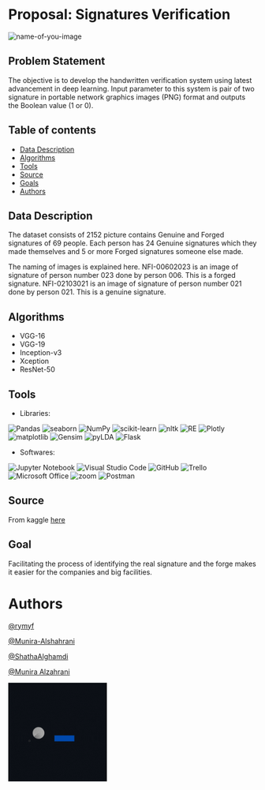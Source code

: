 # Proposal: Signatures Verification
![name-of-you-image](https://github.com/ShathaAlghamdi/signatures-Verification-T5/blob/main/Pics/docusign-workflow.jpg)

## Problem Statement
The objective is to develop the handwritten verification system using latest advancement in deep learning. Input parameter to this system is pair of two signature in portable network graphics images (PNG) format and outputs the Boolean value (1 or 0).

## Table of contents
* [Data Description](#data-description)
* [Algorithms](#algorithms)
* [Tools](#tools)
* [Source](#source)
* [Goals](#mvp-goals)
* [Authors](#authors)

## Data Description
The dataset consists of 2152 picture contains Genuine and Forged signatures of 69 people. Each person has 24 Genuine signatures which they made themselves and 5 or more Forged signatures someone else made. 

The naming of images is explained here.
NFI-00602023 is an image of signature of person number 023 done by person 006. This is a forged signature. NFI-02103021 is an image of signature of person number 021 done by person 021. This is a genuine signature.


## Algorithms
- VGG-16
- VGG-19
- Inception-v3
- Xception
- ResNet-50

## Tools
- Libraries: 

![Pandas](https://img.shields.io/badge/pandas-330F63??style=flat&logo=pandas&logoColor=white)
![seaborn](https://img.shields.io/badge/seaborn-%2006600.svg??style=flat&color=blue)
![NumPy](https://img.shields.io/badge/numpy-%23013243.svg??style=flat&logo=numpy&logoColor=white)
![scikit-learn](https://img.shields.io/badge/scikit--learn-%23F7931E.svg??style=flat&logo=scikit-learn&logoColor=white)
![nltk](https://img.shields.io/badge/nltk-%2006600.svg??style=flat&color=red)
![RE](https://img.shields.io/badge/RE-%233F4F75.svg??style=flat&color=green)
![Plotly](https://img.shields.io/badge/Plotly-%233F4F75.svg??style=flat&logo=plotly&logoColor=white)
![matplotlib](https://img.shields.io/badge/matplotlib-%233F4F75.svg??style=flat&color=9cf)
![Gensim](https://img.shields.io/badge/Gensim-%233F4F75.svg??style=flat&color=yellow)
![pyLDA](https://img.shields.io/badge/pyLDA-%233F4F75.svg??style=flat&color=green)
![Flask](https://img.shields.io/badge/flask-%23000.svg??style=flat&logo=flask&logoColor=white)


- Softwares: 

![Jupyter Notebook](https://img.shields.io/badge/jupyter-%23FA0F00.svg??style=flat&logo=jupyter&logoColor=white&color=orange)
![Visual Studio Code](https://img.shields.io/badge/Visual%20Studio%20Code-0078d7.svg??style=flat&logo=visual-studio-code&logoColor=white)
![GitHub](https://img.shields.io/badge/github-%23121011.svg??style=flat&logo=github&logoColor=white)
![Trello](https://img.shields.io/badge/Trello-%23026AA7.svg??style=flat&logo=Trello&logoColor=white)
![Microsoft Office](https://img.shields.io/badge/Microsoft_Office-D83B01??style=flat&logo=microsoft-office&logoColor=white)
![zoom](https://img.shields.io/badge/Zoom-2D8CFF??style=flat&logo=zoom&logoColor=white)
![Postman](https://img.shields.io/badge/Postman-330F63??style=flat&logo=Postman&logoColor=white)

## Source
From kaggle [here](https://www.kaggle.com/divyanshrai/handwritten-signatures/code)

## Goal
Facilitating the process of identifying the real signature and the forge makes it easier for the companies and big facilities.

# Authors

[@rymyf](https://github.com/rymyf)

[@Munira-Alshahrani](https://github.com/Munira-Alshahrani)

[@ShathaAlghamdi](https://github.com/ShathaAlghamdi)

[@Munira Alzahrani](https://github.com/MuniraAlzhrani)
<p align=”right”>
<img src="Pics/logogif.gif" alt="My Project GIF" width="200" height="200">
</p>
